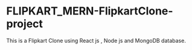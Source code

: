 # FLIPKART_MERN-FlipkartClone-project
This is a Flipkart Clone using React js , Node js and MongoDB database.
